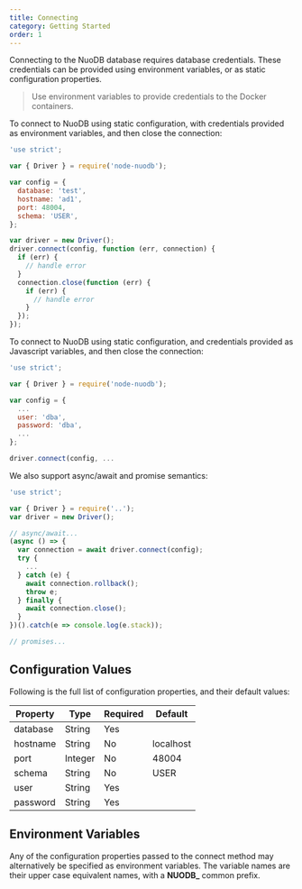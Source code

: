 ```yaml
---
title: Connecting
category: Getting Started
order: 1
---
```


Connecting to the NuoDB database requires database credentials. These
credentials can be provided using environment variables, or as static
configuration properties.

> Use environment variables to provide credentials to the Docker containers.

To connect to NuoDB using static configuration, with credentials provided
as environment variables, and then close the connection:

```javascript
'use strict';

var { Driver } = require('node-nuodb');

var config = {
  database: 'test',
  hostname: 'ad1',
  port: 48004,
  schema: 'USER',
};

var driver = new Driver();
driver.connect(config, function (err, connection) {
  if (err) {
    // handle error
  }
  connection.close(function (err) {
    if (err) {
      // handle error
    }
  });
});
```

To connect to NuoDB using static configuration, and credentials provided
as Javascript variables, and then close the connection:

```javascript
'use strict';

var { Driver } = require('node-nuodb');

var config = {
  ...
  user: 'dba',
  password: 'dba',
  ...
};

driver.connect(config, ...
```

We also support async/await and promise semantics:

```javascript
'use strict';

var { Driver } = require('..');
var driver = new Driver();

// async/await...
(async () => {
  var connection = await driver.connect(config);
  try {
    ...
  } catch (e) {
    await connection.rollback();
    throw e;
  } finally {
    await connection.close();
  }
})().catch(e => console.log(e.stack));

// promises...

```

## Configuration Values

Following is the full list of configuration properties, and their
default values:

| Property  | Type    | Required |  Default  |
| --------- | ------- | -------- | --------- |
| database  | String  | Yes      |           |
| hostname  | String  | No       | localhost |
| port      | Integer | No       | 48004     |
| schema    | String  | No       | USER      |
| user      | String  | Yes      |           |
| password  | String  | Yes      |           |

## Environment Variables

Any of the configuration properties passed to the connect method may
alternatively be specified as environment variables. The variable
names are their upper case equivalent names, with a **NUODB_** common
prefix.
